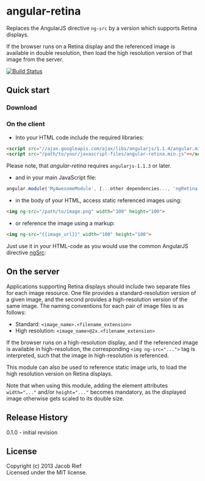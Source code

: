 # angular-retina

Replaces the AngularJS directive ```ng-src``` by a version which supports Retina displays.

If the browser runs on a Retina display and the referenced image is available in double
resolution, then load the high resolution version of that image from the server.

[![Build Status](https://travis-ci.org/jrief/angular-retina.png)](https://travis-ci.org/jrief/angular-retina)

## Quick start
### Download

[min]: https://raw.github.com/jrief/angular-retina/master/dist/angular-retina.min.js
[max]: https://raw.github.com/jrief/angular-retina/master/dist/angular-retina.js

### On the client
+ Into your HTML code include the required libraries:

>
```html
<script src="//ajax.googleapis.com/ajax/libs/angularjs/1.1.4/angular.min.js"></script>
<script src="/path/to/your/javascript-files/angular-retina.min.js"></script>
```

Please note, that *angular-retina* requires ```angularjs-1.1.3``` or later.

+ and in your main JavaScript file:

>
```javascript
angular.module('MyAwesomeModule', [...other dependencies..., 'ngRetina']);
```

+ in the body of your HTML, access static referenced images using:

>
```html
<img ng-src="/path/to/image.png" width="100" height="100">
```

+ or reference the image using a markup:

>
```html
<img ng-src="{{image_url}}" width="100" height="100">
```

Just use it in your HTML-code as you would use the common AngularJS directive
[ngSrc](http://docs.angularjs.org/api/ng.directive:ngSrc):

## On the server
Applications supporting Retina displays should include two separate files for
each image resource. One file provides a standard-resolution version of a given
image, and the second provides a high-resolution version of the same image.
The naming conventions for each pair of image files is as follows:
+ Standard: ```<image_name>.<filename_extension>```
+ High resolution: ```<image_name>@2x.<filename_extension>```

If the browser runs on a high-resolution display, and if the referenced image
is available in high-resolution, the corresponding ```<img ng-src="...">``` tag
is interpreted, such that the image in high-resolution is referenced.

This module can also be used to reference static image urls, to load the
high resolution version on Retina displays.

Note that when using this module, adding the element attributes ```width="..."```
and/or ```height="..."``` becomes mandatory, as the displayed image
otherwise gets scaled to its double size.

## Release History
0.1.0 - initial revision

## License
Copyright (c) 2013 Jacob Rief  
Licensed under the MIT license.
